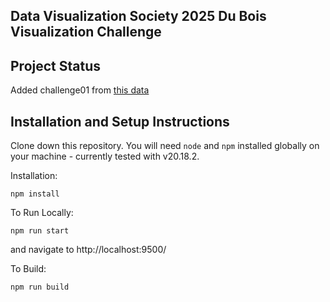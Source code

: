 ## Data Visualization Society 2025 Du Bois Visualization Challenge


## Project Status
Added challenge01 from [this data](https://github.com/ajstarks/dubois-data-portraits/tree/master/challenge/2025/challenge01) 


## Installation and Setup Instructions

Clone down this repository. You will need `node` and `npm` installed globally on your machine - currently tested with v20.18.2.  

Installation:

`npm install`  

To Run Locally:  

`npm run start`  

and navigate to http://localhost:9500/

To Build:

`npm run build`  
